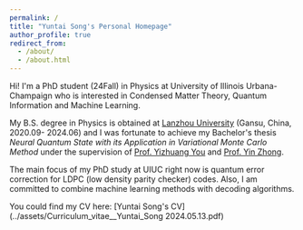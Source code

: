 ```yaml
---
permalink: /
title: "Yuntai Song's Personal Homepage"
author_profile: true
redirect_from: 
  - /about/
  - /about.html
---
```


Hi! I'm a PhD student (24Fall) in Physics at University of Illinois Urbana-Champaign who is interested in Condensed Matter Theory, Quantum Information and Machine Learning. 

My B.S. degree in Physics is obtained at [Lanzhou University](http://phy.lzu.edu.cn/English.htm) (Gansu, China, 2020.09- 2024.06) and I was fortunate to achieve my Bachelor's thesis *Neural Quantum State with its Application in Variational Monte Carlo Method* under the supervision of [Prof. Yizhuang You](https://scholar.google.ca/citations?user=jXdbhiQAAAAJ&hl=en) and [Prof. Yin Zhong](https://www.researchgate.net/profile/Yin-Zhong-4).

The main focus of my PhD study at UIUC right now is quantum error correction for LDPC (low density parity checker) codes. Also, I am committed to combine machine learning methods with decoding algorithms.

You could find my CV here: [Yuntai Song's CV](../assets/Curriculum_vitae__Yuntai_Song 2024.05.13.pdf) 

